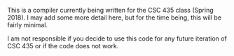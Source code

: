 This is a compiler currently being written for the CSC 435 class (Spring 2018).
I may add some more detail here, but for the time being, this will be fairly minimal.

I am not responsible if you decide to use this code for any future iteration of CSC 435 or if the code does not work.
